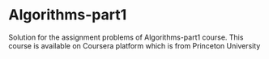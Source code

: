 # Algorithms-part1

Solution for the assignment problems of Algorithms-part1 course.
This course is available on Coursera platform which is from Princeton University
